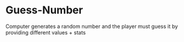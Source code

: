 # Guess-Number
Computer generates a random number and the player must guess it by providing different values + stats
